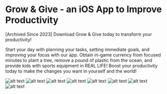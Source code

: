# Grow & Give - an iOS App to Improve Productivity

[Archived Since 2023]
Download Grow & Give today to transform your productivity!

Start your day with planning your tasks, setting immediate goals, and improving your focus with our app. Obtain in-game currency from focused minutes to plant a tree, remove a pound of plastic from the ocean, and provide kids with sports equipment in REAL LIFE! Boost your productivity today to make the changes you want in yourself and the world!

![alt text](https://i.imghippo.com/files/QXwK4958VkM.png)
![alt text](https://i.imghippo.com/files/bsUQ3366OYM.png)
![alt text](https://i.imghippo.com/files/xpCA5655OmA.png)
![alt text](https://i.imghippo.com/files/Eag3878aU.png)
![alt text](https://i.imghippo.com/files/JIQI1439jNk.png)
![alt text](https://i.imghippo.com/files/zscr3408lqg.png)
![alt text](https://i.imghippo.com/files/VzZ8323EJo.png)
![alt text](https://i.imghippo.com/files/Elln9424g.png)












